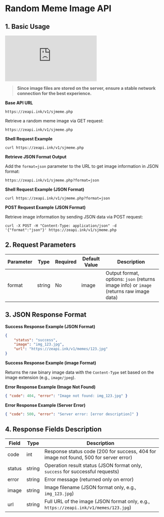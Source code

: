 # Random Meme Image API

## 1. Basic Usage

![API Call Demo](https://zeapi.ink/v1/sjmeme.php)

> **Since image files are stored on the server, ensure a stable network connection for the best experience.**

**Base API URL**

```url
https://zeapi.ink/v1/sjmeme.php
```

Retrieve a random meme image via GET request:

```url
https://zeapi.ink/v1/sjmeme.php
```

**Shell Request Example**

```shell
curl https://zeapi.ink/v1/sjmeme.php
```

**Retrieve JSON Format Output**

Add the `format=json` parameter to the URL to get image information in JSON format:

```url
https://zeapi.ink/v1/sjmeme.php?format=json
```

**Shell Request Example (JSON Format)**

```shell
curl https://zeapi.ink/v1/sjmeme.php?format=json
```

**POST Request Example (JSON Format)**

Retrieve image information by sending JSON data via POST request:

```shell
curl -X POST -H "Content-Type: application/json" -d '{"format":"json"}' https://zeapi.ink/v1/sjmeme.php
```

## 2. Request Parameters

| Parameter | Type   | Required | Default Value | Description                              |
|-----------|--------|----------|---------------|------------------------------------------|
| format    | string | No       | image         | Output format, options: `json` (returns image info) or `image` (returns raw image data) |

## 3. JSON Response Format

**Success Response Example (JSON Format)**

```json
{
    "status": "success",
    "image": "img_123.jpg",
    "url": "https://zeapi.ink/v1/memes/123.jpg"
}
```

**Success Response Example (image Format)**

Returns the raw binary image data with the `Content-Type` set based on the image extension (e.g., `image/jpeg`).

**Error Response Example (Image Not Found)**

```json
{ "code": 404, "error": "Image not found: img_123.jpg" }
```

**Error Response Example (Server Error)**

```json
{ "code": 500, "error": "Server error: [error description]" }
```

## 4. Response Fields Description

| Field     | Type   | Description                                          |
|-----------|--------|----------------------------------------------|
| code      | int    | Response status code (200 for success, 404 for image not found, 500 for server error) |
| status    | string | Operation result status (JSON format only, `success` for successful requests) |
| error     | string | Error message (returned only on error)       |
| image     | string | Image filename (JSON format only, e.g., `img_123.jpg`) |
| url       | string | Full URL of the image (JSON format only, e.g., `https://zeapi.ink/v1/memes/123.jpg`) |